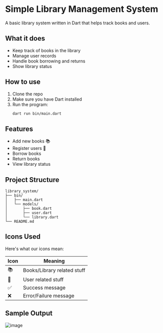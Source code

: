 # Simple Library Management System

A basic library system written in Dart that helps track books and users.

## What it does

- Keep track of books in the library
- Manage user records
- Handle book borrowing and returns
- Show library status

## How to use

1. Clone the repo
2. Make sure you have Dart installed
3. Run the program:
   ```bash
   dart run bin/main.dart
   ```

## Features

- Add new books 📚
- Register users 👤
- Borrow books
- Return books
- View library status

## Project Structure

```
library_system/
├── bin/
│   ├── main.dart
│   └── models/
│       ├── book.dart
│       ├── user.dart
│       └── library.dart
└── README.md
```

## Icons Used

Here's what our icons mean:

| Icon | Meaning |
|------|---------|
| 📚 | Books/Library related stuff |
| 👤 | User related stuff |
| ✅ | Success message |
| ❌ | Error/Failure message |

## Sample Output

![image](https://github.com/user-attachments/assets/204a69ae-67a1-434c-9ddf-e1549e8461e4)


